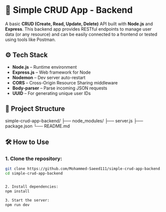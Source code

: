 # 🧩 Simple CRUD App - Backend

A basic **CRUD (Create, Read, Update, Delete)** API built with **Node.js** and **Express**. This backend app provides RESTful endpoints to manage user data (or any resource) and can be easily connected to a frontend or tested using tools like Postman.

## ⚙️ Tech Stack

- **Node.js** – Runtime environment
- **Express.js** – Web framework for Node
- **Nodemon** – Dev server auto-restart
- **CORS** – Cross-Origin Resource Sharing middleware
- **Body-parser** – Parse incoming JSON requests
- **UUID** – For generating unique user IDs

## 📂 Project Structure

simple-crud-app-backend/ ├── node_modules/ ├── server.js ├── package.json └── README.md


## 🛠️ How to Use

### 1. Clone the repository:

```bash
git clone https://github.com/Mohammed-Saeed111/simple-crud-app-backend.git
cd simple-crud-app-backend


2. Install dependencies:
npm install

3. Start the server:
npm run dev



